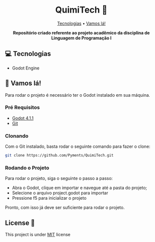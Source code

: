 <h1 align="center" style="font-weight: bold;">QuimiTech 🧪</h1>

<p align="center">
 <a href="#tech">Tecnologias</a> • 
 <a href="#started">Vamos lá!</a>
</p>

<p align="center">
    <b>Repositório criado referente ao projeto acadêmico da disciplina de Linguagem de Programação I</b>
</p>

<h2 id="tecnologias">💻 Tecnologias</h2>

- Godot Engine

<h2 id="started">🚀 Vamos lá!</h2>

Para rodar o projeto é necessário ter o Godot instalado em sua máquina.

<h3>Pré Requisitos</h3>

- [Godot 4.1.1](https://godotengine.org/download/archive/4.1.1-stable/)
- [Git](https://git-scm.com/downloads)

<h3>Clonando</h3>

Com o Git instalado, basta rodar o seguinte comando para fazer o clone:

```bash
git clone https://github.com/Pyments/QuimiTech.git
```

<h3>Rodando o Projeto</h3>

Para rodar o projeto, siga o seguinte o passo a passo:

- Abra o Godot, clique em importar e navegue até a pasta do projeto;
- Selecione o arquivo project.godot para importar
- Pressione f5 para inicializar o projeto

Pronto, com isso já deve ser suficiente para rodar o projeto.

<h2 id="license">License 📃 </h2>

This project is under [MIT](https://github.com/Pyments/QuimiTech/blob/main/LICENSE) license